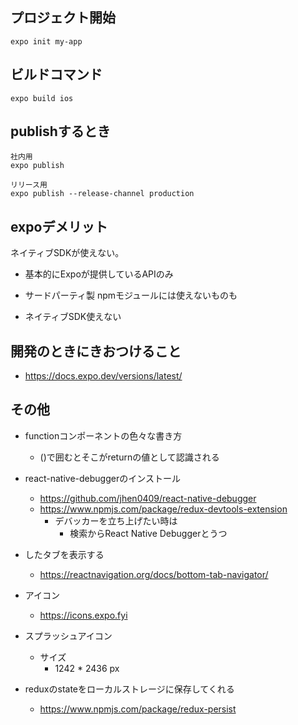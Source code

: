 ## プロジェクト開始

```shell
expo init my-app
```


## ビルドコマンド
```shell
expo build ios
```

## publishするとき
```shell
社内用
expo publish

リリース用
expo publish --release-channel production
```

## expoデメリット
ネイティブSDKが使えない。

- 基本的にExpoが提供しているAPIのみ

- サードパーティ製 npmモジュールには使えないものも

- ネイティブSDK使えない

## 開発のときにきおつけること
- https://docs.expo.dev/versions/latest/

## その他
- functionコンポーネントの色々な書き方
  - ()で囲むとそこがreturnの値として認識される
- react-native-debuggerのインストール
  - https://github.com/jhen0409/react-native-debugger
  - https://www.npmjs.com/package/redux-devtools-extension
    - デバッカーを立ち上げたい時は
      - 検索からReact Native Debuggerとうつ

  
- したタブを表示する
  - https://reactnavigation.org/docs/bottom-tab-navigator/
- アイコン
  - https://icons.expo.fyi


- スプラッシュアイコン
  - サイズ
    - 1242 * 2436 px


- reduxのstateをローカルストレージに保存してくれる
  - https://www.npmjs.com/package/redux-persist